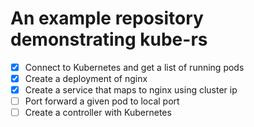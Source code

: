 # An example repository demonstrating kube-rs

* [x] Connect to Kubernetes and get a list of running pods
* [x] Create a deployment of nginx
* [x] Create a service that maps to nginx using cluster ip
* [ ] Port forward a given pod to local port
* [ ] Create a controller with Kubernetes
